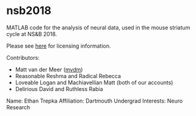 nsb2018
=============

MATLAB code for the analysis of neural data, used in the mouse
striatum cycle at NS&B 2018.

Please see [here](LICENSE.md) for licensing information.

Contributors:

  * Matt van der Meer ([mvdm](http://www.vandermeerlab.org))
  * Reasonable Reshma and Radical Rebecca
  * Loveable Logan and Machiavellian Matt (both of our accounts)
  * Delirious David and Ruthless Rabia

Name: Ethan Trepka
Affiliation: Dartmouth Undergrad
Interests: Neuro Research

